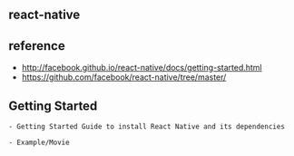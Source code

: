 ## react-native

## reference 
  - http://facebook.github.io/react-native/docs/getting-started.html 
  - https://github.com/facebook/react-native/tree/master/ 

## Getting Started
	
	- Getting Started Guide to install React Native and its dependencies 
	
    - Example/Movie


